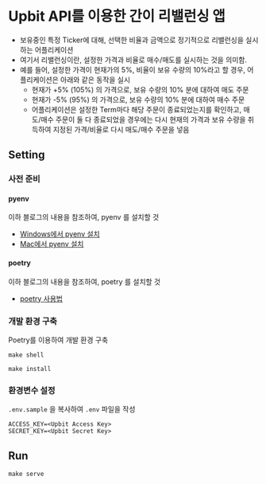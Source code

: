 # Upbit API를 이용한 간이 리밸런싱 앱

- 보유중인 특정 Ticker에 대해, 선택한 비율과 금액으로 정기적으로 리밸런싱을 실시하는 어플리케이션
- 여기서 리밸런싱이란, 설정한 가격과 비율로 매수/매도를 실시하는 것을 의미함.
- 예를 들어, 설정한 가격이 현재가의 5%, 비율이 보유 수량의 10%라고 할 경우, 어플리케이션은 아래와 같은 동작을 실시
  - 현재가 +5% (105%) 의 가격으로, 보유 수량의 10% 분에 대하여 매도 주문
  - 현재가 -5% (95%) 의 가격으로, 보유 수량의 10% 분에 대하여 매수 주문
  - 어플리케이션은 설정한 Term마다 해당 주문이 종료되었는지를 확인하고, 매도/매수 주문이 둘 다 종료되었을 경우에는 다시 현재의 가격과 보유 수량을 취득하여 지정된 가격/비율로 다시 매도/매수 주문을 넣음

## Setting

### 사전 준비

#### pyenv

이하 블로그의 내용을 참조하여, pyenv 를 설치할 것

- [Windows에서 pyenv 설치](https://idenrai.tistory.com/277)
- [Mac에서 pyenv 설치](https://idenrai.tistory.com/273)

#### poetry

이하 블로그의 내용을 참조하여, poetry 를 설치할 것

- [poetry 사용법](https://idenrai.tistory.com/289)

### 개발 환경 구축

Poetry를 이용하여 개발 환경 구축

```shell
make shell
```

```shell
make install
```

### 환경변수 설정

`.env.sample` 을 복사하여 `.env` 파일을 작성

```shell
ACCESS_KEY=<Upbit Access Key>
SECRET_KEY=<Upbit Secret Key>
```

## Run

```shell
make serve
```
